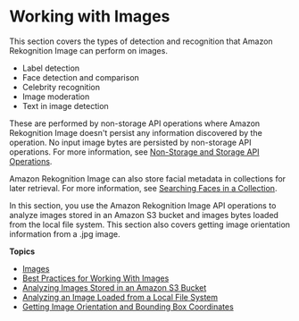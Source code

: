 # Working with Images<a name="images"></a>

This section covers the types of detection and recognition that Amazon Rekognition Image can perform on images\. 
+ Label detection
+ Face detection and comparison
+ Celebrity recognition
+ Image moderation
+ Text in image detection

These are performed by non\-storage API operations where Amazon Rekognition Image doesn't persist any information discovered by the operation\. No input image bytes are persisted by non\-storage API operations\. For more information, see [Non\-Storage and Storage API Operations](how-it-works-storage-non-storage.md)\.

Amazon Rekognition Image can also store facial metadata in collections for later retrieval\. For more information, see [Searching Faces in a Collection](collections.md)\.

In this section, you use the Amazon Rekognition Image API operations to analyze images stored in an Amazon S3 bucket and images bytes loaded from the local file system\. This section also covers getting image orientation information from a \.jpg image\. 

**Topics**
+ [Images](images-information.md)
+ [Best Practices for Working With Images](image-best-practices.md)
+ [Analyzing Images Stored in an Amazon S3 Bucket](images-s3.md)
+ [Analyzing an Image Loaded from a Local File System](images-bytes.md)
+ [Getting Image Orientation and Bounding Box Coordinates](images-orientation.md)